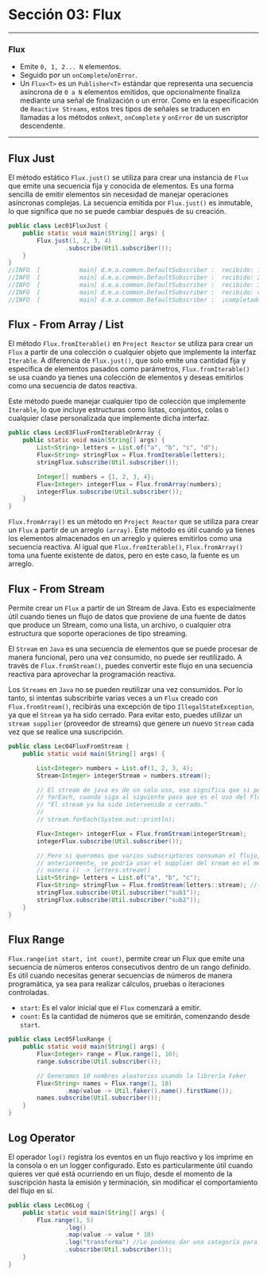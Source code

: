 # Sección 03: Flux

---

### Flux

- Emite `0, 1, 2... N` elementos.
- Seguido por un `onComplete`/`onError`.
- Un `Flux<T>` es un `Publisher<T>` estándar que representa una secuencia asíncrona de `0 a N` elementos emitidos, que
  opcionalmente finaliza mediante una señal de finalización o un error. Como en la especificación de `Reactive Streams`,
  estos tres tipos de señales se traducen en llamadas a los métodos `onNext`, `onComplete` y `onError` de un suscriptor
  descendente.

---

## Flux Just

El método estático `Flux.just()` se utiliza para crear una instancia de `Flux` que emite una secuencia fija y conocida
de elementos. Es una forma sencilla de emitir elementos sin necesidad de manejar operaciones asíncronas complejas. La
secuencia emitida por `Flux.just()` es inmutable, lo que significa que no se puede cambiar después de su creación.

````java
public class Lec01FluxJust {
    public static void main(String[] args) {
        Flux.just(1, 2, 3, 4)
                .subscribe(Util.subscriber());
    }
}
//INFO  [           main] d.m.a.common.DefaultSubscriber :  recibido: 1
//INFO  [           main] d.m.a.common.DefaultSubscriber :  recibido: 2
//INFO  [           main] d.m.a.common.DefaultSubscriber :  recibido: 3
//INFO  [           main] d.m.a.common.DefaultSubscriber :  recibido: 4
//INFO  [           main] d.m.a.common.DefaultSubscriber :  ¡completado!
````

## Flux - From Array / List

El método `Flux.fromIterable()` en `Project Reactor` se utiliza para crear un `Flux` a partir de una colección o
cualquier objeto que implemente la interfaz `Iterable`. A diferencia de `Flux.just()`, que solo emite una cantidad fija
y específica de elementos pasados como parámetros, `Flux.fromIterable()` se usa cuando ya tienes una colección de
elementos y deseas emitirlos como una secuencia de datos reactiva.

Este método puede manejar cualquier tipo de colección que implemente `Iterable`, lo que incluye estructuras como listas,
conjuntos, colas o cualquier clase personalizada que implemente dicha interfaz.

````java
public class Lec03FluxFromIterableOrArray {
    public static void main(String[] args) {
        List<String> letters = List.of("a", "b", "c", "d");
        Flux<String> stringFlux = Flux.fromIterable(letters);
        stringFlux.subscribe(Util.subscriber());

        Integer[] numbers = {1, 2, 3, 4};
        Flux<Integer> integerFlux = Flux.fromArray(numbers);
        integerFlux.subscribe(Util.subscriber());
    }
}
````

`Flux.fromArray()` es un método en `Project Reactor` que se utiliza para crear un `Flux` a partir de un arreglo
`(array)`. Este método es útil cuando ya tienes los elementos almacenados en un arreglo y quieres emitirlos como una
secuencia reactiva. Al igual que `Flux.fromIterable()`, `Flux.fromArray()` toma una fuente existente de datos, pero
en este caso, la fuente es un arreglo.

## Flux - From Stream

Permite crear un `Flux` a partir de un Stream de Java. Esto es especialmente útil cuando tienes un flujo de datos que
proviene de una fuente de datos que produce un Stream, como una lista, un archivo, o cualquier otra estructura que
soporte operaciones de tipo streaming.

El `Stream` en `Java` es una secuencia de elementos que se puede procesar de manera funcional, pero una vez consumido,
no puede ser reutilizado. A través de `Flux.fromStream()`, puedes convertir este flujo en una secuencia reactiva para
aprovechar la programación reactiva.

Los `Streams` en `Java` no se pueden reutilizar una vez consumidos. Por lo tanto, si intentas subscribirte varias veces
a un `Flux` creado con `Flux.fromStream()`, recibirás una excepción de tipo `IllegalStateException`, ya que el `Stream`
ya ha sido cerrado. Para evitar esto, puedes utilizar un `stream supplier` (proveedor de streams) que genere un
nuevo `Stream` cada vez que se realice una suscripción.

````java
public class Lec04FluxFromStream {
    public static void main(String[] args) {

        List<Integer> numbers = List.of(1, 2, 3, 4);
        Stream<Integer> integerStream = numbers.stream();

        // El stream de java es de un solo uso, eso significa que si por ejemplo, consumo el stream en este
        // forEach, cuando siga al siguiente paso que es el uso del Flux me lanzará un error diciendo:
        // "El stream ya ha sido intervenido o cerrado."
        //
        // stream.forEach(System.out::println);

        Flux<Integer> integerFlux = Flux.fromStream(integerStream);
        integerFlux.subscribe(Util.subscriber());

        // Pero si queremos que varios subscriptores consuman el flujo, para evitar el error que se menciona
        // anteriormente, se podría usar el supplier del sream en el método .fromStream() colocándolo de esta
        // manera () -> letters.stream()
        List<String> letters = List.of("a", "b", "c");
        Flux<String> stringFlux = Flux.fromStream(letters::stream); //() -> letters.stream()
        stringFlux.subscribe(Util.subscriber("sub1"));
        stringFlux.subscribe(Util.subscriber("sub2"));
    }
}
````

## Flux Range

`Flux.range(int start, int count)`, permite crear un Flux que emite una secuencia de números enteros consecutivos
dentro de un rango definido. Es útil cuando necesitas generar secuencias de números de manera programática, ya sea para
realizar cálculos, pruebas o iteraciones controladas.

- `start`: Es el valor inicial que el `Flux` comenzará a emitir.
- `count`: Es la cantidad de números que se emitirán, comenzando desde `start`.

````java
public class Lec05FluxRange {
    public static void main(String[] args) {
        Flux<Integer> range = Flux.range(1, 10);
        range.subscribe(Util.subscriber());

        // Generamos 10 nombres aleatorios usando la librería Faker
        Flux<String> names = Flux.range(1, 10)
                .map(value -> Util.faker().name().firstName());
        names.subscribe(Util.subscriber());
    }
}
````

## Log Operator

El operador `log()` registra los eventos en un flujo reactivo y los imprime en la consola o en un logger configurado.
Esto es particularmente útil cuando quieres ver qué está ocurriendo en un flujo, desde el momento de la suscripción
hasta la emisión y terminación, sin modificar el comportamiento del flujo en sí.

````java
public class Lec06Log {
    public static void main(String[] args) {
        Flux.range(1, 5)
                .log()
                .map(value -> value * 10)
                .log("transforma") //Le podemos dar una categoría para identificarlo mejor en los resultados de consola
                .subscribe(Util.subscriber());
    }
}
````